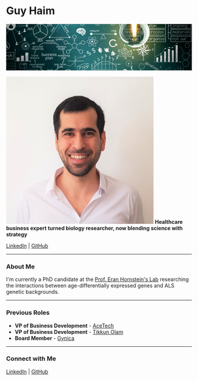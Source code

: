 # Guy Haim

![Atmosphere Background](./back.jpeg)

![Guy Haim](./Guyha.jpeg)
**Healthcare business expert turned biology researcher, now blending science with strategy**

[LinkedIn](https://www.linkedin.com/in/guy-haim) | [GitHub](https://github.com/HaimGuy)

---

### About Me
I'm currently a PhD candidate at the [Prof. Eran Hornstein's Lab](https://www.weizmann.ac.il/molgen/hornstein/home) researching the interactions between age-differentially expressed genes and ALS genetic backgrounds.

---

### Previous Roles
- **VP of Business Development** - [AceTech](https://www.acemanan-tech.com/)
- **VP of Business Development** - [Tikkun Olam](https://tikun-olam.org.il/)
- **Board Member** - [Gynica](https://gynica.com/)

---

### Connect with Me
[LinkedIn](https://www.linkedin.com/in/guy-haim) | [GitHub](https://github.com/HaimGuy)
